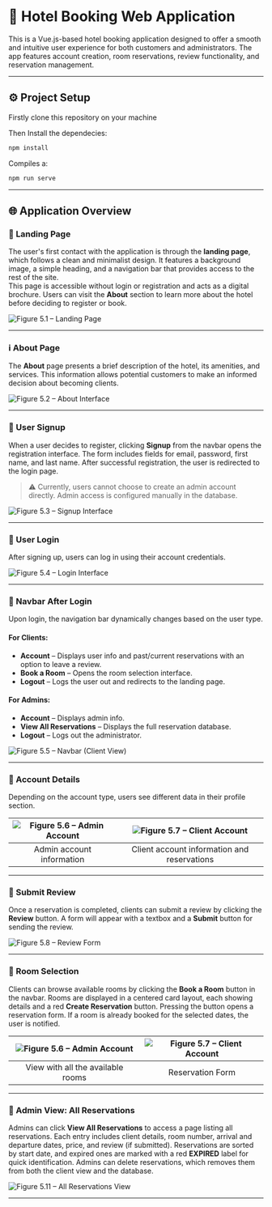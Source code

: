 # 🏨 Hotel Booking Web Application

This is a Vue.js-based hotel booking application designed to offer a smooth and intuitive user experience for both customers and administrators. The app features account creation, room reservations, review functionality, and reservation management.

---

## ⚙️ Project Setup
Firstly clone this repository on your machine

Then Install the dependecies:

```bash
npm install
```

Compiles a:

```bash
npm run serve
```

---

## 🌐 Application Overview

### 🏁 Landing Page

The user's first contact with the application is through the **landing page**, which follows a clean and minimalist design. It features a background image, a simple heading, and a navigation bar that provides access to the rest of the site.  
This page is accessible without login or registration and acts as a digital brochure. Users can visit the **About** section to learn more about the hotel before deciding to register or book.

![Figure 5.1 – Landing Page](App_images/landing_page.png)

---

### ℹ️ About Page

The **About** page presents a brief description of the hotel, its amenities, and services. This information allows potential customers to make an informed decision about becoming clients.

![Figure 5.2 – About Interface](App_images/about_page.png)

---

### 📝 User Signup

When a user decides to register, clicking **Signup** from the navbar opens the registration interface. The form includes fields for email, password, first name, and last name. After successful registration, the user is redirected to the login page.

> ⚠️ Currently, users cannot choose to create an admin account directly. Admin access is configured manually in the database.

![Figure 5.3 – Signup Interface](App_images/signup_page.png)

---

### 🔐 User Login

After signing up, users can log in using their account credentials.

![Figure 5.4 – Login Interface](App_images/login_page.png)

---

### 🔄 Navbar After Login

Upon login, the navigation bar dynamically changes based on the user type.

#### For Clients:
- **Account** – Displays user info and past/current reservations with an option to leave a review.
- **Book a Room** – Opens the room selection interface.
- **Logout** – Logs the user out and redirects to the landing page.

#### For Admins:
- **Account** – Displays admin info.
- **View All Reservations** – Displays the full reservation database.
- **Logout** – Logs out the administrator.

![Figure 5.5 – Navbar (Client View)](App_images/navbar_client.png)

---

### 👤 Account Details

Depending on the account type, users see different data in their profile section.

| ![Figure 5.6 – Admin Account](App_images/admin_account.png) | ![Figure 5.7 – Client Account](App_images/client_account.png) |
|:--------------------------------------------------------------:|:-----------------------------------------------------------------:|
| Admin account information                                       | Client account information and reservations                      |

---

### 📝 Submit Review

Once a reservation is completed, clients can submit a review by clicking the **Review** button. A form will appear with a textbox and a **Submit** button for sending the review.

![Figure 5.8 – Review Form](App_images/review_form.png)

---

### 🛌 Room Selection

Clients can browse available rooms by clicking the **Book a Room** button in the navbar. Rooms are displayed in a centered card layout, each showing details and a red **Create Reservation** button. Pressing the button opens a reservation form. If a room is already booked for the selected dates, the user is notified.

| ![Figure 5.6 – Admin Account](App_images/room_selection.png) | ![Figure 5.7 – Client Account](App_images/reservation_form.png) |
|:--------------------------------------------------------------:|:-----------------------------------------------------------------:|
|       View with all the available rooms                              | Reservation Form                   |

---

### 💼 Admin View: All Reservations

Admins can click **View All Reservations** to access a page listing all reservations. Each entry includes client details, room number, arrival and departure dates, price, and review (if submitted). Reservations are sorted by start date, and expired ones are marked with a red **EXPIRED** label for quick identification. Admins can delete reservations, which removes them from both the client view and the database.

![Figure 5.11 – All Reservations View](App_images/all_reservations.png)

---

